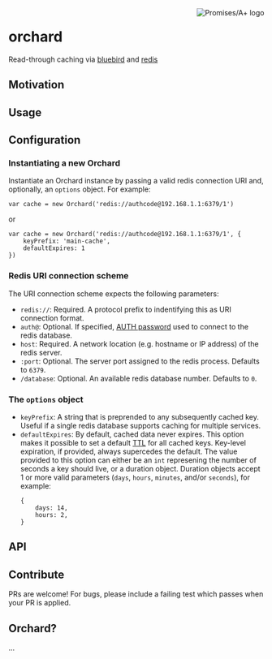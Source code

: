 <a href="http://promisesaplus.com/">
    <img src="http://promisesaplus.com/assets/logo-small.png" alt="Promises/A+ logo" title="Promises/A+ 1.0 compliant" align="right" />
</a>

orchard
=======

Read-through caching via [bluebird](https://github.com/petkaantonov/bluebird) and [redis](https://github.com/antirez/redis)


## Motivation


## Usage


## Configuration

### Instantiating a new Orchard

Instantiate an Orchard instance by passing a valid redis connection URI and, optionally, an `options` object. For example:

```
var cache = new Orchard('redis://authcode@192.168.1.1:6379/1')
```

or

```
var cache = new Orchard('redis://authcode@192.168.1.1:6379/1', {
	keyPrefix: 'main-cache',
	defaultExpires: 1
})
```


### Redis URI connection scheme

The URI connection scheme expects the following parameters:

- `redis://`: Required. A protocol prefix to indentifying this as URI connection format.
- `auth@`: Optional. If specified, [AUTH password](http://redis.io/commands/AUTH) used to connect to the redis database.
- `host`: Required. A network location (e.g. hostname or IP address) of the redis server.
- `:port`: Optional. The server port assigned to the redis process. Defaults to `6379`.
- `/database`: Optional. An available redis database number. Defaults to `0`.


### The `options` object

- `keyPrefix`: A string that is preprended to any subsequently cached key. Useful if a single redis database supports caching for multiple services.
- `defaultExpires`: By default, cached data never expires. This option makes it possible to set a default [TTL](http://redis.io/commands/ttl) for all cached keys. Key-level expiration, if provided, always supercedes the default. The value provided to this option can either be an `int` represening the number of seconds a key should live, or a duration object. Duration objects accept 1 or more valid parameters (`days`, `hours`, `minutes`, and/or `seconds`), for example:
	```
	{
		days: 14,
		hours: 2,
	}
	```

## API


## Contribute

PRs are welcome! For bugs, please include a failing test which passes when your PR is applied.


## Orchard?

...
